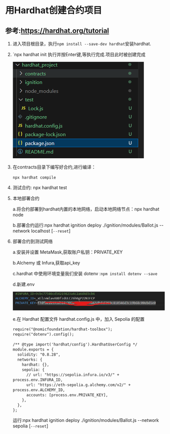 # 用Hardhat创建合约项目

## 参考:https://hardhat.org/tutorial

1. 进入项目根目录，执行`npm install --save-dev hardhat`安装hardhat.
2. `npx hardhat init 执行并按Enter键,等执行完成.项目此时被创建完成

   ![image.png](assets/image1.png)
3. 在contracts目录下编写好合约,进行编译：

   `npx hardhat compile`
4. 测试合约: npx hardhat test
5. 本地部署合约

   a.将合约部署到hardhat内置的本地网络，启动本地网络节点：npx hardhat node

   b.部署合约运行:npx hardhat ignition deploy ./ignition/modules/Ballot.js --network localhost [`--reset`]
6. 部署合约到测试网络

   a.安装并设置 MetaMask,获取账户私钥：PRIVATE_KEY

   b.Alchemy 或 Infura,获取api_key

   c.hardhat 中使用环境变量我们安装 dotenv :`npm install dotenv --save`

   d.新建.env

   ![env.png](assets/env.png)

   e.在 Hardhat 配置⽂件 hardhat.config.js 中，加入 Sepolia 的配置

   ```
   require("@nomicfoundation/hardhat-toolbox");
   require("dotenv").config();

   /** @type import('hardhat/config').HardhatUserConfig */
   module.exports = {
     solidity: "0.8.28",
     networks: {
       hardhat: {},
       sepolia: {
         // url: "https://sepolia.infura.io/v3/" + process.env.INFURA_ID,
         url: "https://eth-sepolia.g.alchemy.com/v2/" + process.env.ALCHEMY_ID,
         accounts: [process.env.PRIVATE_KEY],
       },
     },
   };

   ```
   运行:npx hardhat ignition deploy ./ignition/modules/Ballot.js --network sepolia [`--reset`]
